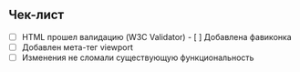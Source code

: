 ## Чек-лист 
 - [ ] HTML прошел валидацию (W3C Validator) - [ ] Добавлена фавиконка 
 - [ ] Добавлен мета-тег viewport 
 - [ ] Изменения не сломали существующую функциональность